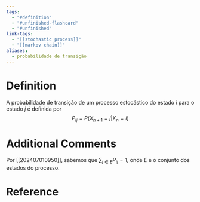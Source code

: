 ```yaml
---
tags:
  - "#definition"
  - "#unfinished-flashcard"
  - "#unfinished"
link-tags:
  - "[[stochastic process]]"
  - "[[markov chain]]"
aliases:
  - probabilidade de transição
---
```

# Definition 
A probabilidade de transição  de um processo estocástico do estado $i$ para o estado $j$ é definida por $$P_{ij} = P(X_{n+1} = j | X_n = i)$$
# Additional Comments
Por [[202407010950]], sabemos que $\sum_{j \in E} P_{ij} = 1$, onde $E$ é o conjunto dos estados do processo.

# Reference





